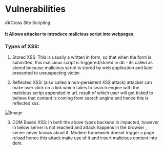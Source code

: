 
# Vulnerabilities 
##Cross Site Scripting
#### It Allows attacker to introduce malicious script into webpages.

### Types of XSS:



1) Stored XSS: This is usually a <script> abc </script> written in form, so that when the form is submitted, this malicious script is triggered/stored in db - its called as stored because malicious script is stored by web application and later presented to unsuspecting victim

2) Reflected XSS: (also called a non-persistent XSS attack)
attacker can make user click on a link which takes to search engine with the malicious script appended in url. result of which user will get ticked to believe that content is coming from search engine and hence this is reflected xss.

![Image](https://i.ibb.co/25yVh47/reflected-cross-site-scripting.jpg)

3) DOM Based XSS:
In both the above types backend in impacted, however in below server is not reached and attack happens in the browser , server never knows about it.
Modern framework doesnt trigger a page reload hence this attack make use of it and insert malicious content into dom.
